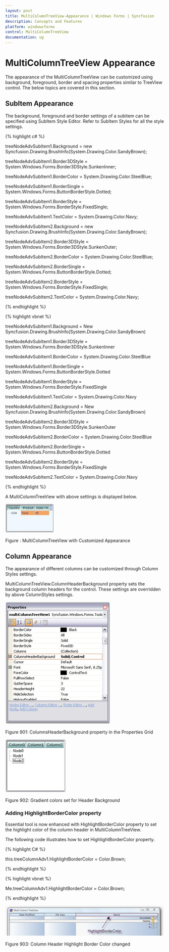 ```yaml
---
layout: post
title: MultiColumnTreeView-Appearance | Windows Forms | Syncfusion
description: Concepts and Features
platform: windowsforms
control: MultiColumnTreeView
documentation: ug
---
```

# MultiColumnTreeView Appearance

The appearance of the MultiColumnTreeView can be customized using background, foreground, border and spacing properties similar to TreeView control. The below topics are covered in this section.

## SubItem Appearance

The background, foreground and border settings of a subitem can be specified using SubItem Style Editor. Refer to SubItem Styles for all the style settings.

{% highlight c# %}  

treeNodeAdvSubItem1.Background = new Syncfusion.Drawing.BrushInfo(System.Drawing.Color.SandyBrown);

treeNodeAdvSubItem1.Border3DStyle = System.Windows.Forms.Border3DStyle.SunkenInner;

treeNodeAdvSubItem1.BorderColor = System.Drawing.Color.SteelBlue;

treeNodeAdvSubItem1.BorderSingle = System.Windows.Forms.ButtonBorderStyle.Dotted;

treeNodeAdvSubItem1.BorderStyle = System.Windows.Forms.BorderStyle.FixedSingle;

treeNodeAdvSubItem1.TextColor = System.Drawing.Color.Navy;

treeNodeAdvSubItem2.Background = new Syncfusion.Drawing.BrushInfo(System.Drawing.Color.SandyBrown);

treeNodeAdvSubItem2.Border3DStyle = System.Windows.Forms.Border3DStyle.SunkenOuter;

treeNodeAdvSubItem2.BorderColor = System.Drawing.Color.SteelBlue;

treeNodeAdvSubItem2.BorderSingle = System.Windows.Forms.ButtonBorderStyle.Dotted;

treeNodeAdvSubItem2.BorderStyle = System.Windows.Forms.BorderStyle.FixedSingle;

treeNodeAdvSubItem2.TextColor = System.Drawing.Color.Navy;

{% endhighlight %}

{% highlight vbnet %} 

treeNodeAdvSubItem1.Background = New Syncfusion.Drawing.BrushInfo(System.Drawing.Color.SandyBrown) 

treeNodeAdvSubItem1.Border3DStyle = System.Windows.Forms.Border3DStyle.SunkenInner 

treeNodeAdvSubItem1.BorderColor = System.Drawing.Color.SteelBlue 

treeNodeAdvSubItem1.BorderSingle = System.Windows.Forms.ButtonBorderStyle.Dotted 

treeNodeAdvSubItem1.BorderStyle = System.Windows.Forms.BorderStyle.FixedSingle 

treeNodeAdvSubItem1.TextColor = System.Drawing.Color.Navy 

treeNodeAdvSubItem2.Background = New Syncfusion.Drawing.BrushInfo(System.Drawing.Color.SandyBrown) 

treeNodeAdvSubItem2.Border3DStyle = System.Windows.Forms.Border3DStyle.SunkenOuter 

treeNodeAdvSubItem2.BorderColor = System.Drawing.Color.SteelBlue 

treeNodeAdvSubItem2.BorderSingle = System.Windows.Forms.ButtonBorderStyle.Dotted 

treeNodeAdvSubItem2.BorderStyle = System.Windows.Forms.BorderStyle.FixedSingle 

treeNodeAdvSubItem2.TextColor = System.Drawing.Color.Navy 

{% endhighlight %}

A MultiColumnTreeView with above settings is displayed below.

![](MultiColumnTreeView-Appearance_images/MultiColumnTreeView-Appearance_img1.jpeg) 

Figure : MultiColumnTreeView with Customized Appearance


## Column Appearance

The appearance of different columns can be customized through Column Styles settings.

MultiColumnTreeView.ColumnHeaderBackground property sets the background column headers for the control. These settings are 
overridden by above ColumnStyles settings.

![](Column-Appearance-images/Column-Appearance-img1.jpg)

Figure 901: ColumnsHeaderBackground property in the Properties Grid


![](Column-Appearance-images/Column-Appearance-img2.jpg)

Figure 902: Gradient colors set for Header Background

### Adding HighlightBorderColor property

Essential tool is now enhanced with HighlightBorderColor property to set the highlight color of the column header in MultiColumnTreeView.

The following code illustrates how to set HighlightBorderColor property.

{% highlight C# %}  

this.treeColumnAdv1.HighlightBorderColor = Color.Brown;

{% endhighlight %} 
 
{% highlight vbnet %} 

Me.treeColumnAdv1.HighlightBorderColor = Color.Brown;

{% endhighlight %}


![](Column-Appearance-images/Column-Appearance-img3.jpg)

Figure 903: Column Header Highlight Border Color changed
